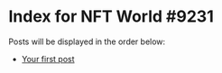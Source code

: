 # Index for NFT World #9231
Posts will be displayed in the order below:

- [Your first post](./001-first.md)

